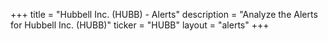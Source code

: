 +++
title = "Hubbell Inc. (HUBB) - Alerts"
description = "Analyze the Alerts for Hubbell Inc. (HUBB)"
ticker = "HUBB"
layout = "alerts"
+++


